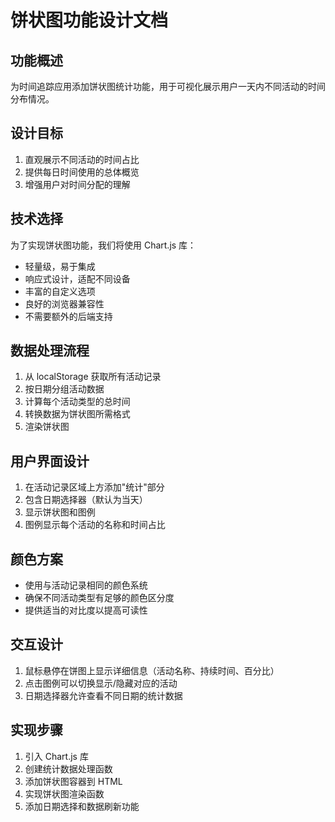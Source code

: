 # 饼状图功能设计文档

## 功能概述
为时间追踪应用添加饼状图统计功能，用于可视化展示用户一天内不同活动的时间分布情况。

## 设计目标
1. 直观展示不同活动的时间占比
2. 提供每日时间使用的总体概览
3. 增强用户对时间分配的理解

## 技术选择
为了实现饼状图功能，我们将使用 Chart.js 库：
- 轻量级，易于集成
- 响应式设计，适配不同设备
- 丰富的自定义选项
- 良好的浏览器兼容性
- 不需要额外的后端支持

## 数据处理流程
1. 从 localStorage 获取所有活动记录
2. 按日期分组活动数据
3. 计算每个活动类型的总时间
4. 转换数据为饼状图所需格式
5. 渲染饼状图

## 用户界面设计
1. 在活动记录区域上方添加"统计"部分
2. 包含日期选择器（默认为当天）
3. 显示饼状图和图例
4. 图例显示每个活动的名称和时间占比

## 颜色方案
- 使用与活动记录相同的颜色系统
- 确保不同活动类型有足够的颜色区分度
- 提供适当的对比度以提高可读性

## 交互设计
1. 鼠标悬停在饼图上显示详细信息（活动名称、持续时间、百分比）
2. 点击图例可以切换显示/隐藏对应的活动
3. 日期选择器允许查看不同日期的统计数据

## 实现步骤
1. 引入 Chart.js 库
2. 创建统计数据处理函数
3. 添加饼状图容器到 HTML
4. 实现饼状图渲染函数
5. 添加日期选择和数据刷新功能
